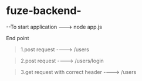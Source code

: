 # fuze-backend-

--To start application ---> node app.js

End point
> 1.post request ----> /users 


> 2.post request ----> /users/login 


> 3.get request with correct header ----> /users 
